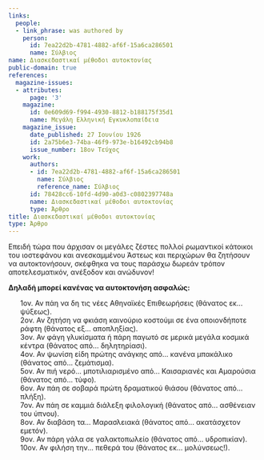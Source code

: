 ```yaml
---
links:
  people:
  - link_phrase: was authored by
    person:
      id: 7ea22d2b-4781-4882-af6f-15a6ca286501
      name: Σύλβιος
name: Διασκεδαστικαί μέθοδοι αυτοκτονίας
public-domain: true
references:
  magazine-issues:
  - attributes:
      page: '3'
    magazine:
      id: 0e609d69-f994-4930-8812-b188175f35d1
      name: Μεγάλη Ελληνική Εγκυκλοπαίδεια
    magazine_issue:
      date_published: 27 Ιουνίου 1926
      id: 2a75b6e3-74ba-46f9-973e-b16492cb94b8
      issue_number: 18ον Τεύχος
    work:
      authors:
      - id: 7ea22d2b-4781-4882-af6f-15a6ca286501
        name: Σύλβιος
        reference_name: Σύλβιος
      id: 78428cc6-10fd-4d90-a0d3-c0802397748a
      name: Διασκεδαστικαί μέθοδοι αυτοκτονίας
      type: Άρθρο
title: Διασκεδαστικαί μέθοδοι αυτοκτονίας
type: Άρθρο
---
```


<main class="content" itemprop="text">
<p>Επειδή τώρα που άρχισαν οι μεγάλες ζέστες πολλοί ρωμαντικοί κάτοικοι του ιοστεφάνου και ανεσκαμμένου Άστεως και
περιχώρων θα ζητήσουν να αυτοκτονήσουν, σκέφθηκα να τους παράσχω δωρεάν τρόπον αποτελεσματικόν, ανέξοδον και ανώδυνον!</p>

<p><strong>Δηλαδή μπορεί κανένας να αυτοκτονήση ασφαλώς:</strong></p>

<ol style="list-style-type: none">
  <li>1ον. Αν πάη να δη τις νέες Αθηναϊκές Επιθεωρήσεις (θάνατος εκ... ψύξεως).</li>
  <li>2ον. Αν ζητήση να φκιάση καινούριο κοστούμι σε ένα οποιονδήποτε ράφτη (θάνατος εξ... αποπληξίας).</li>
  <li>3ον. Αν φάγη γλυκίσματα ή πάρη παγωτό σε μερικά μεγάλα κοσμικά κέντρα (θάνατος από... δηλητηρίασι).</li>
  <li>4ον. Αν ψωνίση είδη πρώτης ανάγκης από... κανένα μπακάλικο (θάνατος από... ζεμάτισμα).</li>
  <li>5ον. Αν πιή νερό... μποτιλιαρισμένο από... Καισαριανές και Αμαρούσια (θάνατος από... τύφο).</li>
  <li>6ον. Αν πάη σε σοβαρά πρώτη δραματικού θιάσου (θάνατος από... πλήξη).</li>
  <li>7ον. Αν πάη σε καμμιά διάλεξη φιλολογική (θάνατος από... ασθένειαν του ύπνου).</li>
  <li>8ον. Αν διαβάση τα... Μαρασλειακά (θάνατος από... ακατάσχετον εμετόν).</li>
  <li>9ον. Αν πάρη γάλα σε γαλακτοπωλείο (θάνατος από... υδροπικίαν).</li>
  <li>10ον. Αν φιλήση την... πεθερά του (θάνατος εκ... μολύνσεως!).</li>
</ol>
</main>
